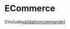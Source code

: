 # ECommerce

[!include[validationcommande](ecommerce.validationcommande.autogen.md)]


















































